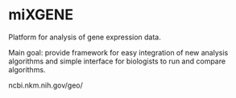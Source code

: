 miXGENE
=======

Platform for analysis of gene expression data.

Main goal: provide framework for easy integration of new analysis algorithms and simple interface for biologists to run and compare algorithms.


ncbi.nkm.nih.gov/geo/